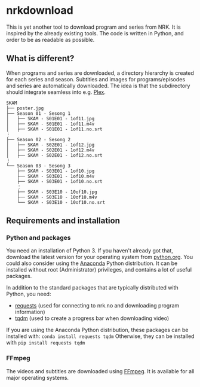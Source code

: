 # nrkdownload

This is yet another tool to download program and series from NRK.
It is inspired by the already existing tools. The code is written in Python, and order to be as readable as possible.

## What is different?
When programs and series are downloaded, a directory hierarchy is created for each series and season.
Subtitles and images for programs/episodes and series are automatically downloaded.
The idea is that the subdirectory should integrate seamless into e.g. [Plex](http://www.plex.tv).


```
SKAM
├── poster.jpg
├── Season 01 - Sesong 1
│   ├── SKAM - S01E01 - 1of11.jpg
│   ├── SKAM - S01E01 - 1of11.m4v
│   ├── SKAM - S01E01 - 1of11.no.srt
⋮
├── Season 02 - Sesong 2
│   ├── SKAM - S02E01 - 1of12.jpg
│   ├── SKAM - S02E01 - 1of12.m4v
│   ├── SKAM - S02E01 - 1of12.no.srt
⋮
└── Season 03 - Sesong 3
    ├── SKAM - S03E01 - 1of10.jpg
    ├── SKAM - S03E01 - 1of10.m4v
    ├── SKAM - S03E01 - 1of10.no.srt
    ⋮
    ├── SKAM - S03E10 - 10of10.jpg
    ├── SKAM - S03E10 - 10of10.m4v
    └── SKAM - S03E10 - 10of10.no.srt
```

## Requirements and installation
### Python and packages
You need an installation of Python 3. If you haven't already got that, download the latest version for your 
operating system from [python.org](https://www.python.org).
You could also consider using the [Anaconda](https://www.continuum.io/downloads) Python distribution. It can
be installed without root (Administrator) privileges, and contains a lot of useful packages. 

In addition to the standard packages that are typically distributed with Python, you need:
 - [requests](http://docs.python-requests.org/en/master/) (used for connecting to nrk.no and downloading program information)
 - [tqdm](https://pypi.python.org/pypi/tqdm) (used to create a progress bar when downloading video)

If you are using the Anaconda Python distribution, these packages can be installed with:
`conda install requests tqdm`
Otherwise, they can be installed with
`pip install requests tqdm`
 
### FFmpeg
The videos and subtitles are downloaded using [FFmpeg](https://ffmpeg.org/).
It is available for all major operating systems.
